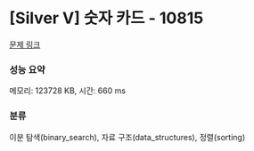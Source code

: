 # [Silver V] 숫자 카드 - 10815 

[문제 링크](https://www.acmicpc.net/problem/10815) 

### 성능 요약

메모리: 123728 KB, 시간: 660 ms

### 분류

이분 탐색(binary_search), 자료 구조(data_structures), 정렬(sorting)

